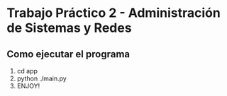 # Trabajo Práctico 2 - Administración de Sistemas y Redes

## Como ejecutar el programa

1. cd app
2. python ./main.py
3. ENJOY!
